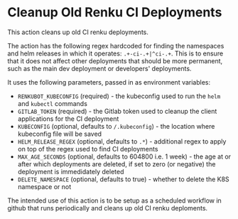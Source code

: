 # Cleanup Old Renku CI Deployments

This action cleans up old CI renku deployments.

The action has the following regex hardcoded for finding the namespaces and helm releases in which it operates:
`.+-ci-.+|^ci-.+`. This is to ensure that it does not affect other deployments that should be more permanent, such
as the main dev deployment or developers' deployments.

It uses the following parameters, passed in as environment variables:
- `RENKUBOT_KUBECONFIG` (required) - the kubeconfig used to run the `helm` and `kubectl` commands
- `GITLAB_TOKEN` (required) - the Gitlab token used to cleanup the client applications for the CI deployment
- `KUBECONFIG` (optional, defaults to `/.kubeconfig`) - the location where kubeconfig file will be saved
- `HELM_RELEASE_REGEX` (optional, defaults to `.*`) - additional regex to apply on top of the regex used to find CI deployments
- `MAX_AGE_SECONDS` (optional, defaults to 604800 i.e. 1 week) - the age at or after which deployments are deleted, if set to zero (or negative) the deployment is immedidately deleted
- `DELETE_NAMESPACE` (optional, defaults to true) - whether to delete the K8S namespace or not

The intended use of this action is to be setup as a scheduled workflow in github
that runs periodically and cleans up old CI renku deploments.
